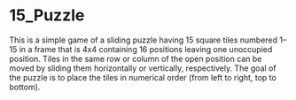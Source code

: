 # 15_Puzzle
 This is a simple game of a sliding puzzle having 15 square tiles numbered 1–15 in a frame that is 4x4 containing 16 positions leaving one unoccupied position. Tiles in the same row or column of the open position can be moved by sliding them horizontally or vertically, respectively. The goal of the puzzle is to place the tiles in numerical order (from left to right, top to bottom).
